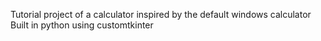 Tutorial project of a calculator inspired by the default windows calculator
Built in python using customtkinter

